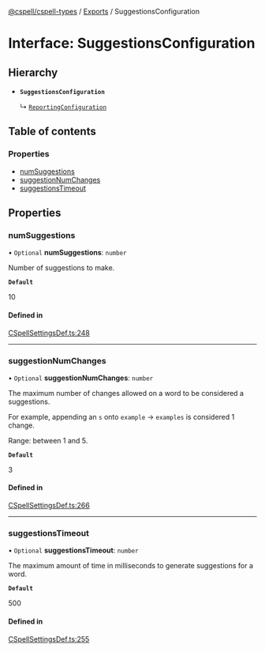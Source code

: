 [@cspell/cspell-types](../README.md) / [Exports](../modules.md) / SuggestionsConfiguration

# Interface: SuggestionsConfiguration

## Hierarchy

- **`SuggestionsConfiguration`**

  ↳ [`ReportingConfiguration`](ReportingConfiguration.md)

## Table of contents

### Properties

- [numSuggestions](SuggestionsConfiguration.md#numsuggestions)
- [suggestionNumChanges](SuggestionsConfiguration.md#suggestionnumchanges)
- [suggestionsTimeout](SuggestionsConfiguration.md#suggestionstimeout)

## Properties

### numSuggestions

• `Optional` **numSuggestions**: `number`

Number of suggestions to make.

**`Default`**

10

#### Defined in

[CSpellSettingsDef.ts:248](https://github.com/streetsidesoftware/cspell/blob/c69f8c4/packages/cspell-types/src/CSpellSettingsDef.ts#L248)

___

### suggestionNumChanges

• `Optional` **suggestionNumChanges**: `number`

The maximum number of changes allowed on a word to be considered a suggestions.

For example, appending an `s` onto `example` -> `examples` is considered 1 change.

Range: between 1 and 5.

**`Default`**

3

#### Defined in

[CSpellSettingsDef.ts:266](https://github.com/streetsidesoftware/cspell/blob/c69f8c4/packages/cspell-types/src/CSpellSettingsDef.ts#L266)

___

### suggestionsTimeout

• `Optional` **suggestionsTimeout**: `number`

The maximum amount of time in milliseconds to generate suggestions for a word.

**`Default`**

500

#### Defined in

[CSpellSettingsDef.ts:255](https://github.com/streetsidesoftware/cspell/blob/c69f8c4/packages/cspell-types/src/CSpellSettingsDef.ts#L255)
